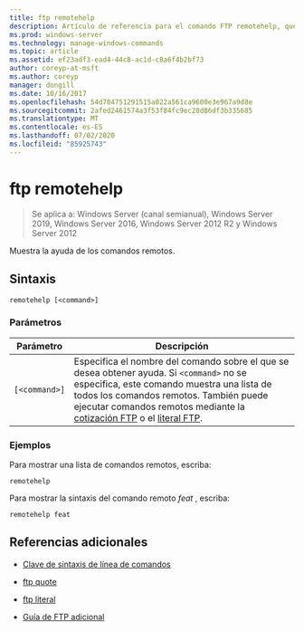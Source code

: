 ```yaml
---
title: ftp remotehelp
description: Artículo de referencia para el comando FTP remotehelp, que muestra ayuda para comandos remotos.
ms.prod: windows-server
ms.technology: manage-windows-commands
ms.topic: article
ms.assetid: ef23adf3-ead4-44c8-ac1d-c8a6f4b2bf73
author: coreyp-at-msft
ms.author: coreyp
manager: dongill
ms.date: 10/16/2017
ms.openlocfilehash: 54d784751291515a022a561ca9600e3e967a9d8e
ms.sourcegitcommit: 2afed2461574a3f53f84fc9ec28d86df3b335685
ms.translationtype: MT
ms.contentlocale: es-ES
ms.lasthandoff: 07/02/2020
ms.locfileid: "85925743"
---
```

# <a name="ftp-remotehelp"></a>ftp remotehelp

> Se aplica a: Windows Server (canal semianual), Windows Server 2019, Windows Server 2016, Windows Server 2012 R2 y Windows Server 2012

Muestra la ayuda de los comandos remotos.

## <a name="syntax"></a>Sintaxis

```
remotehelp [<command>]
```

### <a name="parameters"></a>Parámetros

| Parámetro | Descripción |
| ------- | -------- |
| `[<command>]` | Especifica el nombre del comando sobre el que se desea obtener ayuda. Si `<command>` no se especifica, este comando muestra una lista de todos los comandos remotos. También puede ejecutar comandos remotos mediante la [cotización FTP](ftp-quote.md) o el [literal FTP](ftp-literal_1.md). |

### <a name="examples"></a>Ejemplos

Para mostrar una lista de comandos remotos, escriba:

```
remotehelp
```

Para mostrar la sintaxis del comando remoto *feat* , escriba:

```
remotehelp feat
```

## <a name="additional-references"></a>Referencias adicionales

- [Clave de sintaxis de línea de comandos](command-line-syntax-key.md)

- [ftp quote](ftp-quote.md)

- [ftp literal](ftp-literal_1.md)

- [Guía de FTP adicional](https://docs.microsoft.com/previous-versions/orphan-topics/ws.10/cc756013(v=ws.10))
